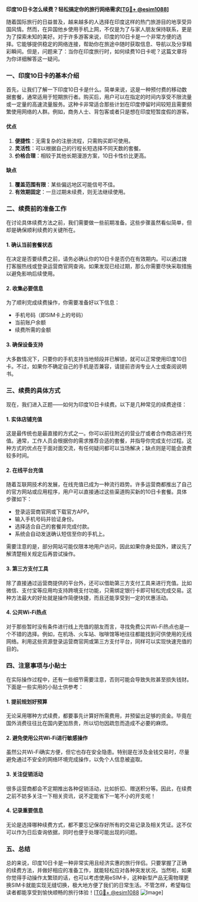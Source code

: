 **印度10日卡怎么续费？轻松搞定你的旅行网络需求[[TG💪+ @esim1088](https://t.me/s/esim1088)]**

随着国际旅行的日益普及，越来越多的人选择在印度这样的热门旅游目的地享受异国风情。然而，在异国他乡使用手机上网，不仅是为了与家人朋友保持联系，更是为了探索未知的美好。对于许多游客来说，印度的10日卡是一个非常方便的选择。它能够提供稳定的网络连接，帮助你在旅途中随时获取信息、导航以及分享精彩瞬间。但是，问题来了：当你在印度旅行时，如何续费10日卡呢？这篇文章将为你详细解答这一疑问。

### **一、印度10日卡的基本介绍**

首先，让我们了解一下印度10日卡是什么。简单来说，这是一种预付费的移动数据套餐，通常适用于短期旅行者。购买后，用户可以在指定的时间内享受不限流量或一定量的高速流量服务。这种卡非常适合那些计划在印度停留时间较短且需要频繁使用网络的人群。例如，商务人士、背包客或者只是想在印度短暂度假的游客。

#### **优点**
1. **便捷性**：无需复杂的注册流程，只需购买即可使用。
2. **灵活性**：可以根据自己的行程长短选择不同天数的套餐。
3. **价格合理**：相较于其他长期漫游方案，10日卡性价比更高。

#### **缺点**
1. **覆盖范围有限**：某些偏远地区可能信号不佳。
2. **有效期固定**：一旦过期未续费，则无法继续使用。

### **二、续费前的准备工作**

在讨论具体续费方法之前，我们需要做一些前期准备。这些步骤虽然看似简单，但却是确保顺利续费的关键所在。

#### **1. 确认当前套餐状态**
在决定是否要续费之前，请务必确认你的10日卡是否仍在有效期内。可以通过拨打客服热线或登录运营商官网查询。如果发现已经过期，那么你需要尽快采取措施以避免影响后续使用。

#### **2. 收集必要信息**
为了顺利完成续费操作，你需要准备好以下信息：
- 手机号码（即SIM卡上的号码）
- 当前账户余额
- 续费所需的金额

#### **3. 确保设备支持**
大多数情况下，只要你的手机支持当地频段并已解锁，就可以正常使用印度10日卡。不过，如果你不确定自己的手机是否兼容，请提前咨询专业人士或查阅说明书。

### **三、续费的具体方式**

现在，我们进入正题——如何为印度10日卡续费。以下是几种常见的续费途径：

#### **1. 实体店铺充值**
这是最传统也是最直接的方式之一。你可以前往附近的营业厅或者合作商店进行充值。通常，工作人员会根据你的需求推荐合适的套餐，并指导你完成支付过程。这种方式的优点在于面对面交流，有任何疑问都可以当场解决；缺点则是可能会浪费较多时间。

#### **2. 在线平台充值**
随着互联网技术的发展，在线充值已成为一种流行趋势。许多运营商都推出了自己的官方网站或应用程序，用户可以直接通过这些渠道购买新的10日卡套餐。具体步骤如下：
- 登录运营商官网或下载官方APP。
- 输入手机号码并验证身份。
- 选择适合自己的套餐并完成付款。
- 系统会自动发送确认短信至你的手机上。

需要注意的是，部分网站可能仅限本地用户访问，因此如果你身处国外，建议先了解清楚相关规定后再尝试操作。

#### **3. 第三方支付工具**
除了直接通过运营商提供的平台外，还可以借助第三方支付工具来进行充值。比如微信、支付宝等应用均支持跨境支付功能，只需绑定银行卡即可轻松完成交易。这种方法最大的好处就是操作简便快捷，而且还能享受到一定的优惠活动。

#### **4. 公共Wi-Fi热点**
对于那些暂时没有条件进行线上充值的朋友而言，寻找免费公共Wi-Fi热点也是一个不错的选择。例如，在机场、火车站、咖啡馆等地往往都能找到可供使用的无线网络。利用这些资源登录运营商官网或第三方支付平台，同样可以实现快速充值的目的。

### **四、注意事项与小贴士**

在实际操作过程中，还有一些细节需要注意，否则可能会导致失败甚至损失钱财。下面是一些实用的小贴士供参考：

#### **1. 提前规划好预算**
无论采用哪种方式续费，都要事先计算好所需费用，并预留出足够的资金。毕竟在国外消费往往比在国内更加昂贵，所以切勿因疏忽而造成不必要的麻烦。

#### **2. 避免使用公共Wi-Fi进行敏感操作**
虽然公共Wi-Fi确实方便，但它也存在安全隐患。特别是在涉及金钱交易时，尽量避免通过不安全的网络环境完成操作，以免个人信息被盗取。

#### **3. 关注促销活动**
很多运营商都会不定期推出各种促销活动，比如折扣、赠送积分等。因此，在续费之前不妨多关注一下相关资讯，说不定能省下一笔不小的开支呢！

#### **4. 记录重要信息**
无论是选择哪种续费方式，都不要忘记保存好所有的交易记录及相关凭证。这不仅可以作为日后查询依据，同时也便于处理可能出现的问题。

### **五、总结**

总的来说，印度10日卡是一种非常实用且经济实惠的旅行伴侣。只要掌握了正确的续费方法，并做好相应的准备工作，就能轻松应对各种突发状况。当然啦，如果你觉得手动操作太繁琐的话，也可以考虑使用eSIM卡，这种新型产品无需物理更换SIM卡就能实现无缝切换，极大地方便了我们的日常生活。不管怎样，希望每位读者都能享受到愉快顺畅的旅行体验！[[TG💪+ @esim1088](https://t.me/s/esim1088) ![Image](https://i.postimg.cc/4NQfJmqS/Snipaste-2025-05-13-00-14-12.png)]